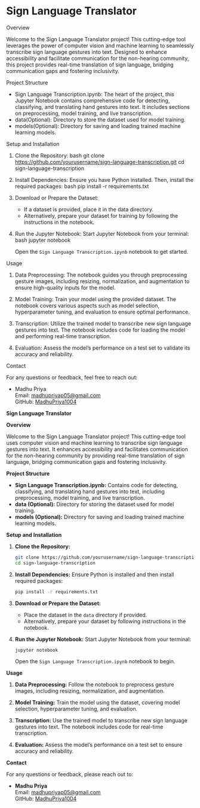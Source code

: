 
# Sign Language Translator
Overview

Welcome to the Sign Language Translator project! This cutting-edge tool leverages the power of computer vision and machine learning to seamlessly transcribe sign language gestures into text. Designed to enhance accessibility and facilitate communication for the non-hearing community, this project provides real-time translation of sign language, bridging communication gaps and fostering inclusivity.

Project Structure

- Sign Language Transcription.ipynb: The heart of the project, this Jupyter Notebook contains comprehensive code for detecting, classifying, and translating hand gestures into text. It includes sections on preprocessing, model training, and live transcription.
- data(Optional): Directory to store the dataset used for model training.
- models(Optional): Directory for saving and loading trained machine learning models.

Setup and Installation

1. Clone the Repository:
   bash
   git clone https://github.com/yourusername/sign-language-transcription.git
   cd sign-language-transcription
   

2. Install Dependencies:
   Ensure you have Python installed. Then, install the required packages:
   bash
   pip install -r requirements.txt
   

3. Download or Prepare the Dataset:
   - If a dataset is provided, place it in the data directory.
   - Alternatively, prepare your dataset for training by following the instructions in the notebook.

4. Run the Jupyter Notebook:
   Start Jupyter Notebook from your terminal:
   bash
   jupyter notebook
   
   Open the `Sign Language Transcription.ipynb` notebook to get started.

 Usage

1. Data Preprocessing:
   The notebook guides you through preprocessing gesture images, including resizing, normalization, and augmentation to ensure high-quality inputs for the model.

2. Model Training:
   Train your model using the provided dataset. The notebook covers various aspects such as model selection, hyperparameter tuning, and evaluation to ensure optimal performance.

3. Transcription:
   Utilize the trained model to transcribe new sign language gestures into text. The notebook includes code for loading the model and performing real-time transcription.

4. Evaluation:
   Assess the model’s performance on a test set to validate its accuracy and reliability.

Contact

For any questions or feedback, feel free to reach out:

- Madhu Priya  
  Email: [madhupriyap05@gmail.com](mailto:madhupriyap05@gmail.com)  
  GitHub: [MadhuPriya1004](https://github.com/MadhuPriya1004)


**Sign Language Translator**

**Overview**

Welcome to the Sign Language Translator project! This cutting-edge tool uses computer vision and machine learning to transcribe sign language gestures into text. It enhances accessibility and facilitates communication for the non-hearing community by providing real-time translation of sign language, bridging communication gaps and fostering inclusivity.

**Project Structure**

- **Sign Language Transcription.ipynb:** Contains code for detecting, classifying, and translating hand gestures into text, including preprocessing, model training, and live transcription.
- **data (Optional):** Directory for storing the dataset used for model training.
- **models (Optional):** Directory for saving and loading trained machine learning models.

**Setup and Installation**

1. **Clone the Repository:**
   ```bash
   git clone https://github.com/yourusername/sign-language-transcription.git
   cd sign-language-transcription
   ```

2. **Install Dependencies:**
   Ensure Python is installed and then install required packages:
   ```bash
   pip install -r requirements.txt
   ```

3. **Download or Prepare the Dataset:**
   - Place the dataset in the `data` directory if provided.
   - Alternatively, prepare your dataset by following instructions in the notebook.

4. **Run the Jupyter Notebook:**
   Start Jupyter Notebook from your terminal:
   ```bash
   jupyter notebook
   ```
   Open the `Sign Language Transcription.ipynb` notebook to begin.

**Usage**

1. **Data Preprocessing:**
   Follow the notebook to preprocess gesture images, including resizing, normalization, and augmentation.

2. **Model Training:**
   Train the model using the dataset, covering model selection, hyperparameter tuning, and evaluation.

3. **Transcription:**
   Use the trained model to transcribe new sign language gestures into text. The notebook includes code for real-time transcription.

4. **Evaluation:**
   Assess the model’s performance on a test set to ensure accuracy and reliability.

**Contact**

For any questions or feedback, please reach out to:

- **Madhu Priya**  
  Email: [madhupriyap05@gmail.com](mailto:madhupriyap05@gmail.com)  
  GitHub: [MadhuPriya1004](https://github.com/MadhuPriya1004)
